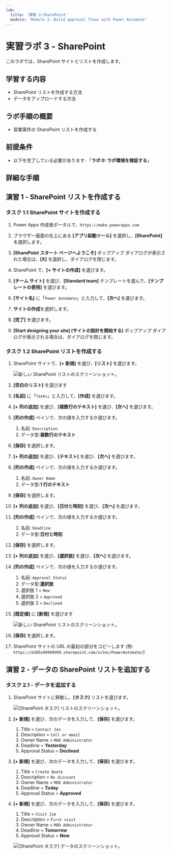 ```yaml
---
lab:
  title: '課題 3:SharePoint'
  module: 'Module 3: Build approval flows with Power Automate'
---
```


# 実習ラボ 3 - SharePoint

このラボでは、SharePoint サイトとリストを作成します。

## 学習する内容

- SharePoint リストを作成する方法
- データをアップロードする方法

## ラボ手順の概要

- 営業案件の SharePoint リストを作成する
  
## 前提条件

- 以下を完了している必要があります: 「**ラボ 0: ラボ環境を検証する**」

## 詳細な手順

## 演習 1 - SharePoint リストを作成する

### タスク 1.1 SharePoint サイトを作成する

1. Power Apps 作成者ポータルで、`https://make.powerapps.com`

1. ブラウザー画面の左上にある **[アプリ起動ツール]** を選択し、**[SharePoint]** を選択します。

1. **[SharePoint スタート ページへようこそ]** ポップアップ ダイアログが表示された場合は、**[X]** を選択し、ダイアログを閉じます。

1. SharePoint で、**[+ サイトの作成]** を選びます。

1. **[チーム サイト]** を選び、**[Standard team]** テンプレートを選んで、**[テンプレートの使用]** を選びます。

1. **[サイト名]** に「`Power Automate`」と入力して、**[次へ]** を選びます。

1. **サイトの作成**を選択します。

1. **[完了]** を選びます。

1. **[Start designing your site] (サイトの設計を開始する)** ポップアップ ダイアログが表示される場合は、ダイアログを閉じます。

### タスク 1.2 SharePoint リストを作成する

1. SharePoint サイトで、**[+ 新規]** を選び、**[リスト]** を選びます。

    ![新しい SharePoint リストのスクリーンショット。](../media/new-sharepoint-list.png)

1. **[空白のリスト]** を選びます

1. **[名前]** に「`Tasks`」と入力して、**[作成]** を選びます。

1. **[+ 列の追加]** を選び、**[複数行のテキスト]** を選び、**[次へ]** を選びます。

1. **[列の作成]** ペインで、次の値を入力するか選びます。

   1. 名前: `Description`
   1. データ型:**複数行のテキスト**

1. **[保存]** を選択します。

1. **[+ 列の追加]** を選び、**[テキスト]** を選び、**[次へ]** を選びます。

1. **[列の作成]** ペインで、次の値を入力するか選びます。

   1. 名前: `Owner Name`
   1. データ型:**1 行のテキスト**

1. **[保存]** を選択します。

1. **[+ 列の追加]** を選び、**[日付と時刻]** を選び、**[次へ]** を選びます。

1. **[列の作成]** ペインで、次の値を入力するか選びます。

   1. 名前: `Deadline`
   1. データ型:**日付と時刻**

1. **[保存]** を選択します。

1. **[+ 列の追加]** を選び、**[選択肢]** を選び、**[次へ]** を選びます。

1. **[列の作成]** ペインで、次の値を入力するか選びます。

   1. 名前: `Approval Status`
   1. データ型:**選択肢**
   1. 選択肢 1 = `New`
   1. 選択肢 2 = `Approved`
   1. 選択肢 3 = `Declined`

1. **[既定値]** に **[新規]** を選びます

    ![新しい SharePoint リストのスクリーンショット。](../media/add-choice-column.png)

1. **[保存]** を選択します。

1. SharePoint サイトの URL の最初の部分をコピーします (例: `https://m365x99999999.sharepoint.com/sites/PowerAutomate/`)


## 演習 2 - データの SharePoint リストを追加する

### タスク 2.1 - データを追加する

1. SharePoint サイトに移動し、**[タスク]** リストを選びます。

    ![[SharePoint タスク] リストのスクリーンショット。](../media/tasks-sharepoint-list.png)

1. **[+ 新規]** を選び、次のデータを入力して、**[保存]** を選びます。

   1. Title = `Contact Jon`
   1. Description = `Call or email`
   1. Owner Name = `MOD Administrator`
   1. Deadline = **Yesterday**
   1. Approval Status = **Declined**

1. **[+ 新規]** を選び、次のデータを入力して、**[保存]** を選びます。

   1. Title = `Create Quote`
   1. Description = `No discount`
   1. Owner Name = `MOD Administrator`
   1. Deadline = **Today**
   1. Approval Status = **Approved**

1. **[+ 新規]** を選び、次のデータを入力して、**[保存]** を選びます。

   1. Title = `Visit Jim`
   1. Description = `First visit`
   1. Owner Name = `MOD Administrator`
   1. Deadline = **Tomorrow**
   1. Approval Status = **New**

    ![[SharePoint タスク] データのスクリーンショット。](../media/tasks-data.png)

